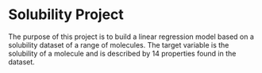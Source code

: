 # Solubility Project

The purpose of this project is to build a linear regression model based on a solubility dataset of a range of molecules. The target variable is the solubility of a molecule and is described by 14 properties found in the dataset. 

